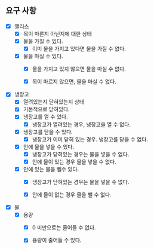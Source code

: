 ## 요구 사항
- [x] 앨리스
    - [x] 목이 마른지 아닌지에 대한 상태
    - [x] 물을 가질 수 있다.
        - [x] 이미 물을 가지고 있다면 물을 가질 수 없다.
    - [x] 물을 마실 수 있다.
        - [x] 물을 가지고 있지 않으면 물을 마실 수 없다.
        - [x] 목이 마르지 않으면, 물을 마실 수 없다.


- [x] 냉장고
    - [x] 열려있는지 닫혀있는지 상태
    - [x] 기본적으로 닫혀있다.
    - [x] 냉장고를 열 수 있다.
        - [x] 냉장고가 열려있는 경우, 냉장고을 열 수 없다.
    - [x] 냉장고를 닫을 수 있다.
        - [x] 냉장고가 이미 닫혀 있는 경우. 냉장고를 닫을 수 없다.
    - [x] 안에 물을 넣을 수 있다.
        - [x] 냉장고가 닫혀있는 경우는 물을 넣을 수 없다.
        - [x] 안에 물이 있는 경우 물을 넣을 수 없다.
    - [x] 안에 있는 물을 뺄수 있다.
        - [x] 냉장고가 닫혀있는 경우는 물을 넣을 수 없다.
        - [x] 안에 물이 없는 경우 물을 뺄 수 없다.


- [x] 물
    - [x] 용량
        - [x] 0 미만으로는 줄어들 수 없다.
        - [x] 용량이 줄어들 수 있다.



